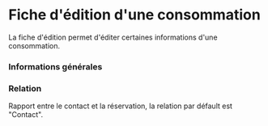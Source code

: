 # Fiche d'édition d'une consommation

La fiche d'édition permet d'éditer certaines informations d'une consommation.

### Informations générales

### Relation
Rapport entre le contact et la réservation, la relation par défault est "Contact". 


